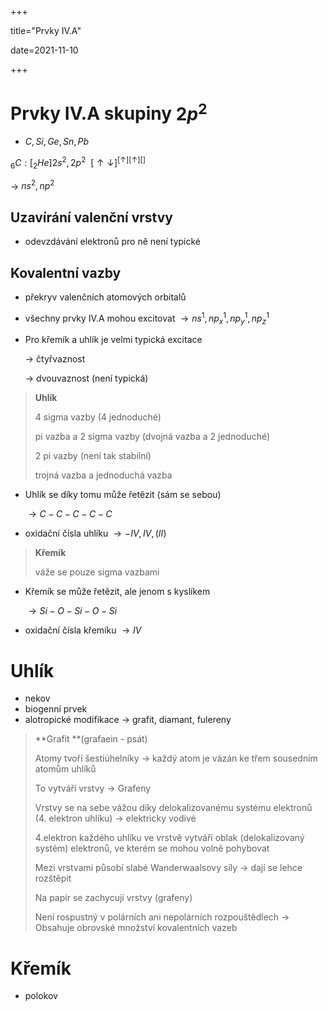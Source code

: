 +++

title="Prvky IV.A"

date=2021-11-10

+++

# Prvky IV.A skupiny $2p^2$ 

- $C, Si, Ge, Sn, Pb$

$_6C: [_2He] 2s^2, 2p^2 \: \: [\uparrow \downarrow]^{[\uparrow][\uparrow][]}$

$\to$ $ns^2, np^2$

## Uzavírání valenční vrstvy

- odevzdávání elektronů pro ně není typické

## Kovalentní vazby

- překryv valenčních atomových orbitalů

- všechny prvky IV.A mohou excitovat $\to ns^1, np_x^1, np^1_y, np_z^1$ 

- Pro křemík a uhlík je velmi typická excitace 

  $\to$ čtyřvaznost

  $\to$ dvouvaznost (není typická)

> **Uhlík** <br>
>
> 4 sigma vazby (4 jednoduché) <br>
>
> pi vazba a 2 sigma vazby (dvojná vazba a 2 jednoduché) <br>
>
> 2 pi vazby (není tak stabilní) <br>
>
> trojná vazba a jednoduchá vazba <br>

- Uhlík se díky tomu může řetězit (sám se sebou)

  $\to C-C-C-C-C$ 

- oxidační čísla uhlíku $\to -IV, IV, (II)$

> **Křemík** <br>
>
> váže se pouze sigma vazbami

- Křemík se může řetězit, ale jenom s kyslíkem

  $\to Si-O-Si-O-Si$

- oxidační čísla křemíku $\to IV$

# Uhlík

- nekov
- biogenní prvek
- alotropické modifikace $\to$ grafit, diamant, fulereny

> **Grafit **(grafaein - psát) <br>
>
> Atomy tvoří šestiúhelníky $\to$ každý atom je vázán ke třem sousedním atomům uhlíků <br>
>
> To vytváří vrstvy $\to$ Grafeny <br>
>
> Vrstvy se na sebe vážou díky delokalizovanému systému elektronů (4. elektron uhlíku) $\to$ elektricky vodivé <br>
>
> 4.elektron každého uhlíku ve vrstvě vytváří oblak (delokalizovaný systém) elektronů, ve kterém se mohou volně pohybovat <br>
>
> Mezi vrstvami působí slabé Wanderwaalsovy síly $\to$ dají se lehce rozštěpit <br>
>
> Na papír se zachycují vrstvy (grafeny) <br>
>
> Není rospustný v polárních ani nepolárních rozpouštědlech $\to$ Obsahuje obrovské množství kovalentních vazeb



# Křemík

- polokov



